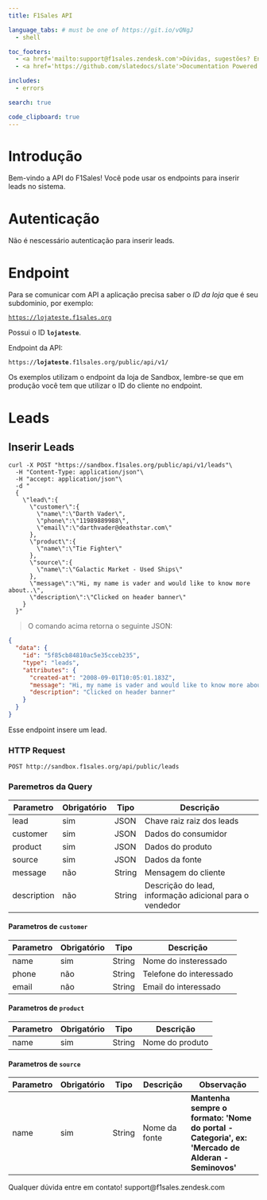 ```yaml
---
title: F1Sales API

language_tabs: # must be one of https://git.io/vQNgJ
  - shell

toc_footers:
  - <a href='mailto:support@f1sales.zendesk.com'>Dúvidas, sugestões? Entre em contato</a>
  - <a href='https://github.com/slatedocs/slate'>Documentation Powered by Slate</a>

includes:
  - errors

search: true

code_clipboard: true
---
```


# Introdução

Bem-vindo a API do F1Sales! Você pode usar os endpoints para inserir leads no sistema.

# Autenticação

Não é nescessário autenticação para inserir leads.

# Endpoint

Para se comunicar com API a aplicação precisa saber o *ID da loja* que é seu subdominio, por exemplo:

<code>https://lojateste.f1sales.org</code>

Possui o ID <strong><code>lojateste</code></strong>.

Endpoint da API:

<code>https://<strong>lojateste</strong>.f1lsales.org/public/api/v1/</code>

<aside class="notice">
Os exemplos utilizam o endpoint da loja de Sandbox, lembre-se que em produção você tem que utilizar o ID do cliente no endpoint.
</aside>

# Leads

## Inserir Leads

```shell
curl -X POST "https://sandbox.f1sales.org/public/api/v1/leads"\
  -H "Content-Type: application/json"\
  -H "accept: application/json"\
  -d "
  {
    \"lead\":{
      \"customer\":{
        \"name\":\"Darth Vader\",
        \"phone\":\"11989889988\",
        \"email\":\"darthvader@deathstar.com\"
      },
      \"product\":{
        \"name\":\"Tie Fighter\"
      },
      \"source\":{
        \"name\":\"Galactic Market - Used Ships\"
      },
      \"message\":\"Hi, my name is vader and would like to know more about..\",
      \"description\":\"Clicked on header banner\"
    }
  }"
```

>  O comando acima retorna o seguinte JSON:

```json
{
  "data": {
    "id": "5f85cb84810ac5e35cceb235",
    "type": "leads",
    "attributes": {
      "created-at": "2008-09-01T10:05:01.183Z",
      "message": "Hi, my name is vader and would like to know more about..",
      "description": "Clicked on header banner"
    }
  }
}
```

Esse endpoint insere um lead.

### HTTP Request

`POST http://sandbox.f1sales.org/api/public/leads`

### Paremetros da Query

Parametro | Obrigatório | Tipo | Descrição
--------- | ----------- | ---- |----------
lead | sim | JSON | Chave raiz raiz dos leads
customer | sim | JSON | Dados do consumidor
product | sim | JSON | Dados do produto
source | sim | JSON | Dados da fonte
message | não | String | Mensagem do cliente
description | não | String | Descrição do lead, informação adicional para o vendedor


#### Parametros de `customer`
Parametro | Obrigatório | Tipo | Descrição
--------- | ----------- | ---- | ----------
name | sim | String | Nome do insteressado
phone | não | String | Telefone do interessado
email | não | String | Email do interessado

#### Parametros de `product`
Parametro | Obrigatório | Tipo | Descrição
--------- | ----------- | ---- | ----------
name | sim | String | Nome do produto

#### Parametros de `source`
Parametro | Obrigatório | Tipo | Descrição | Observação
--------- | ----------- | ---- | --------- | ----------
name | sim | String | Nome da fonte | **Mantenha sempre o formato: 'Nome do portal - Categoria', ex: 'Mercado de Alderan - Seminovos'**


<aside class="success">
Qualquer dúvida entre em contato! support@f1sales.zendesk.com
</aside>
